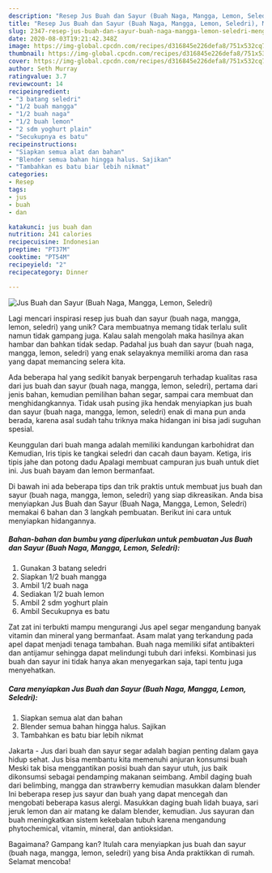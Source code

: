 ```yaml
---
description: "Resep Jus Buah dan Sayur (Buah Naga, Mangga, Lemon, Seledri), Menggugah Selera"
title: "Resep Jus Buah dan Sayur (Buah Naga, Mangga, Lemon, Seledri), Menggugah Selera"
slug: 2347-resep-jus-buah-dan-sayur-buah-naga-mangga-lemon-seledri-menggugah-selera
date: 2020-08-03T19:21:42.348Z
image: https://img-global.cpcdn.com/recipes/d316845e226defa8/751x532cq70/jus-buah-dan-sayur-buah-naga-mangga-lemon-seledri-foto-resep-utama.jpg
thumbnail: https://img-global.cpcdn.com/recipes/d316845e226defa8/751x532cq70/jus-buah-dan-sayur-buah-naga-mangga-lemon-seledri-foto-resep-utama.jpg
cover: https://img-global.cpcdn.com/recipes/d316845e226defa8/751x532cq70/jus-buah-dan-sayur-buah-naga-mangga-lemon-seledri-foto-resep-utama.jpg
author: Seth Murray
ratingvalue: 3.7
reviewcount: 14
recipeingredient:
- "3 batang seledri"
- "1/2 buah mangga"
- "1/2 buah naga"
- "1/2 buah lemon"
- "2 sdm yoghurt plain"
- "Secukupnya es batu"
recipeinstructions:
- "Siapkan semua alat dan bahan"
- "Blender semua bahan hingga halus. Sajikan"
- "Tambahkan es batu biar lebih nikmat"
categories:
- Resep
tags:
- jus
- buah
- dan

katakunci: jus buah dan 
nutrition: 241 calories
recipecuisine: Indonesian
preptime: "PT37M"
cooktime: "PT54M"
recipeyield: "2"
recipecategory: Dinner

---
```



![Jus Buah dan Sayur (Buah Naga, Mangga, Lemon, Seledri)](https://img-global.cpcdn.com/recipes/d316845e226defa8/751x532cq70/jus-buah-dan-sayur-buah-naga-mangga-lemon-seledri-foto-resep-utama.jpg)

Lagi mencari inspirasi resep jus buah dan sayur (buah naga, mangga, lemon, seledri) yang unik? Cara membuatnya memang tidak terlalu sulit namun tidak gampang juga. Kalau salah mengolah maka hasilnya akan hambar dan bahkan tidak sedap. Padahal jus buah dan sayur (buah naga, mangga, lemon, seledri) yang enak selayaknya memiliki aroma dan rasa yang dapat memancing selera kita.

Ada beberapa hal yang sedikit banyak berpengaruh terhadap kualitas rasa dari jus buah dan sayur (buah naga, mangga, lemon, seledri), pertama dari jenis bahan, kemudian pemilihan bahan segar, sampai cara membuat dan menghidangkannya. Tidak usah pusing jika hendak menyiapkan jus buah dan sayur (buah naga, mangga, lemon, seledri) enak di mana pun anda berada, karena asal sudah tahu triknya maka hidangan ini bisa jadi suguhan spesial.

Keunggulan dari buah manga adalah memiliki kandungan karbohidrat dan Kemudian, Iris tipis ke tangkai seledri dan cacah daun bayam. Ketiga, iris tipis jahe dan potong dadu Apalagi membuat campuran jus buah untuk diet ini. Jus buah bayam dan lemon bermanfaat.


Di bawah ini ada beberapa tips dan trik praktis untuk membuat jus buah dan sayur (buah naga, mangga, lemon, seledri) yang siap dikreasikan. Anda bisa menyiapkan Jus Buah dan Sayur (Buah Naga, Mangga, Lemon, Seledri) memakai 6 bahan dan 3 langkah pembuatan. Berikut ini cara untuk menyiapkan hidangannya.

<!--inarticleads1-->

##### Bahan-bahan dan bumbu yang diperlukan untuk pembuatan Jus Buah dan Sayur (Buah Naga, Mangga, Lemon, Seledri):

1. Gunakan 3 batang seledri
1. Siapkan 1/2 buah mangga
1. Ambil 1/2 buah naga
1. Sediakan 1/2 buah lemon
1. Ambil 2 sdm yoghurt plain
1. Ambil Secukupnya es batu


Zat zat ini terbukti mampu mengurangi Jus apel segar mengandung banyak vitamin dan mineral yang bermanfaat. Asam malat yang terkandung pada apel dapat menjadi tenaga tambahan. Buah naga memiliki sifat antibakteri dan antijamur sehingga dapat melindungi tubuh dari infeksi. Kombinasi jus buah dan sayur ini tidak hanya akan menyegarkan saja, tapi tentu juga menyehatkan. 

<!--inarticleads2-->

##### Cara menyiapkan Jus Buah dan Sayur (Buah Naga, Mangga, Lemon, Seledri):

1. Siapkan semua alat dan bahan
1. Blender semua bahan hingga halus. Sajikan
1. Tambahkan es batu biar lebih nikmat


Jakarta - Jus dari buah dan sayur segar adalah bagian penting dalam gaya hidup sehat. Jus bisa membantu kita memenuhi anjuran konsumsi buah Meski tak bisa menggantikan posisi buah dan sayur utuh, jus baik dikonsumsi sebagai pendamping makanan seimbang. Ambil daging buah dari belimbing, mangga dan strawberry kemudian masukkan dalam blender Ini beberapa resep jus sayur dan buah yang dapat mencegah dan mengobati beberapa kasus alergi. Masukkan daging buah lidah buaya, sari jeruk lemon dan air matang ke dalam blender, kemudian. Jus sayuran dan buah meningkatkan sistem kekebalan tubuh karena mengandung phytochemical, vitamin, mineral, dan antioksidan. 

Bagaimana? Gampang kan? Itulah cara menyiapkan jus buah dan sayur (buah naga, mangga, lemon, seledri) yang bisa Anda praktikkan di rumah. Selamat mencoba!
